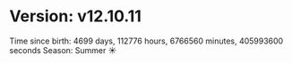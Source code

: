 # Version: v12.10.11
Time since birth: 4699 days, 112776 hours, 6766560 minutes, 405993600 seconds
Season: Summer ☀️
